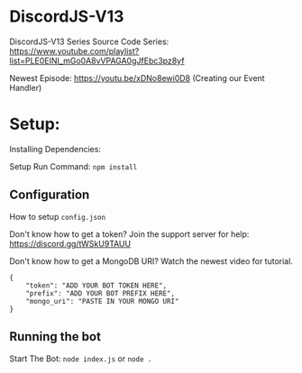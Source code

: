 # DiscordJS-V13
DiscordJS-V13 Series Source Code
Series: https://www.youtube.com/playlist?list=PLE0EINI_mGo0A8vVPAGA0gJfEbc3pz8yf


Newest Episode: https://youtu.be/xDNo8ewi0D8 (Creating our Event Handler)

# Setup:

Installing Dependencies:

Setup Run Command: `npm install`

## Configuration

How to setup `config.json`

Don't know how to get a token?
Join the support server for help: https://discord.gg/tWSkU9TAUU

Don't know how to get a MongoDB URI?
Watch the newest video for tutorial.


```
{
    "token": "ADD YOUR BOT TOKEN HERE",
    "prefix": "ADD YOUR BOT PREFIX HERE",
    "mongo_uri": "PASTE IN YOUR MONGO URI"
}
```

## Running the bot

Start The Bot: `node index.js` or `node .`



